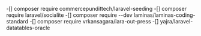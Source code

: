 

-[] composer require commercepundittech/laravel-seeding
-[] composer require laravel/socialite
-[] composer require --dev laminas/laminas-coding-standard
-[] composer require vrkansagara/lara-out-press
-[] yajra/laravel-datatables-oracle


